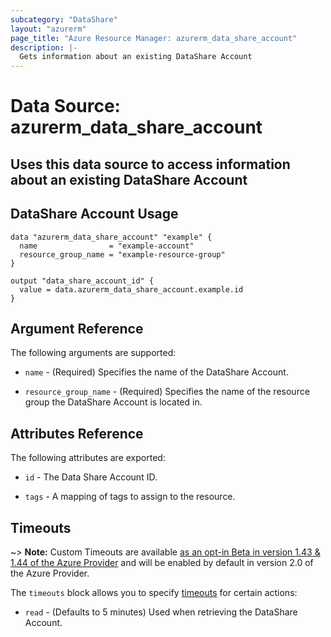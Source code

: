 ```yaml
---
subcategory: "DataShare"
layout: "azurerm"
page_title: "Azure Resource Manager: azurerm_data_share_account"
description: |-
  Gets information about an existing DataShare Account
---
```


# Data Source: azurerm_data_share_account

Uses this data source to access information about an existing DataShare Account
---

## DataShare Account Usage

```hcl
data "azurerm_data_share_account" "example" {
  name                = "example-account"
  resource_group_name = "example-resource-group"
}

output "data_share_account_id" {
  value = data.azurerm_data_share_account.example.id
}
```

## Argument Reference

The following arguments are supported:

* `name` - (Required) Specifies the name of the DataShare Account.

* `resource_group_name` - (Required) Specifies the name of the resource group the DataShare Account is located in.

## Attributes Reference

The following attributes are exported:

* `id` - The Data Share Account ID.

* `tags` - A mapping of tags to assign to the resource.

## Timeouts

~> **Note:** Custom Timeouts are available [as an opt-in Beta in version 1.43 & 1.44 of the Azure Provider](/docs/providers/azurerm/guides/2.0-beta.html) and will be enabled by default in version 2.0 of the Azure Provider.

The `timeouts` block allows you to specify [timeouts](https://www.terraform.io/docs/configuration/resources.html#timeouts) for certain actions:

* `read` - (Defaults to 5 minutes) Used when retrieving the DataShare Account.
